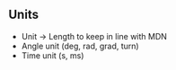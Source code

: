 ## Units
* Unit -> Length to keep in line with MDN
* Angle unit (deg, rad, grad, turn)
* Time unit (s, ms)
